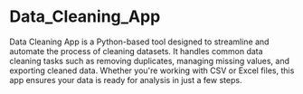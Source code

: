 # Data_Cleaning_App
Data Cleaning App is a Python-based tool designed to streamline and automate the process of cleaning datasets. It handles common data cleaning tasks such as removing duplicates, managing missing values, and exporting cleaned data. Whether you're working with CSV or Excel files, this app ensures your data is ready for analysis in just a few steps.

